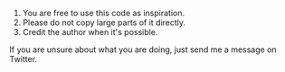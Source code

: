 1. You are free to use this code as inspiration.
2. Please do not copy large parts of it directly.
3. Credit the author when it's possible.

If you are unsure about what you are doing, just send me a message on Twitter.
